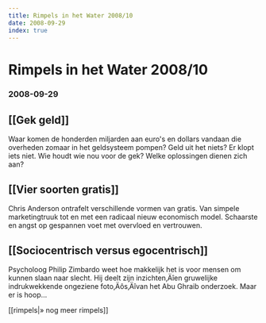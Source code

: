 ```yaml
---
title: Rimpels in het Water 2008/10
date: 2008-09-29
index: true
---
```


# Rimpels in het Water 2008/10
### 2008-09-29

## [[Gek geld]]
Waar komen de honderden miljarden aan euro's en dollars vandaan die overheden zomaar in het geldsysteem pompen? Geld uit het niets? Er klopt iets niet. Wie houdt wie nou voor de gek? Welke oplossingen dienen zich aan?

## [[Vier soorten gratis]]
Chris Anderson ontrafelt verschillende vormen van gratis. Van simpele marketingtruuk tot en met een radicaal nieuw economisch model. Schaarste en angst op gespannen voet met overvloed en vertrouwen.

## [[Sociocentrisch versus egocentrisch]]
Psycholoog Philip Zimbardo weet hoe makkelijk het is voor mensen om kunnen slaan naar slecht. Hij deelt zijn inzichten‚Äîen gruwelijke indrukwekkende ongeziene foto‚Äôs‚Äîvan het Abu Ghraib onderzoek. Maar er is hoop…

[[rimpels|» nog meer rimpels]]